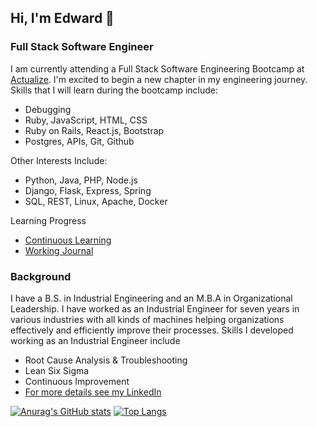 ## Hi, I'm Edward 👋

### Full Stack Software Engineer
I am currently attending a Full Stack Software Engineering Bootcamp at [Actualize](https://anyonecanlearntocode.com/). I'm excited to begin a new chapter in my engineering journey. Skills that I will learn during the bootcamp include:
- Debugging
- Ruby, JavaScript, HTML, CSS
- Ruby on Rails, React.js, Bootstrap
- Postgres, APIs, Git, Github

Other Interests Include:
- Python, Java, PHP, Node.js
- Django, Flask, Express, Spring
- SQL, REST, Linux, Apache, Docker

Learning Progress
- [Continuous Learning](https://github.com/edwardminaya/continuous-learning)
- [Working Journal](https://github.com/edwardminaya/continuous-learning/tree/main/Journal)


### Background
I have a B.S. in Industrial Engineering and an M.B.A in Organizational Leadership. I have worked as an Industrial Engineer for seven years in various industries with all kinds of machines helping organizations effectively and efficiently improve their processes. Skills I developed working as an Industrial Engineer include
- Root Cause Analysis & Troubleshooting
- Lean Six Sigma
- Continuous Improvement
- [For more details see my LinkedIn](https://www.linkedin.com/in/edminaya/)

[![Anurag's GitHub stats](https://github-readme-stats.vercel.app/api?username=edwardminaya)](https://github.com/anuraghazra/github-readme-stats)
[![Top Langs](https://github-readme-stats.vercel.app/api/top-langs/?username=edwardminaya&langs_count=8)](https://github.com/anuraghazra/github-readme-stats)

